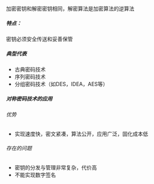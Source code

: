 加密密钥和解密密钥相同，解密算法是加密算法的逆算法

##### 特点：

密钥必须安全传送和妥善保管

##### 典型代表

* 古典密码技术
* 序列密码技术
* 分组密码技术（如DES，IDEA，AES等）

##### 对称密码技术的应用

###### 优势

* 实现速度快，密文紧凑，算法公开，应用广泛，固化成本低

###### 存在的问题

* 密钥的分发与管理非常复杂，代价高
* 不能实现数字签名







